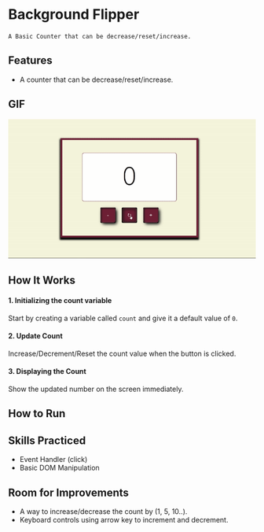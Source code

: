 # Background Flipper

    A Basic Counter that can be decrease/reset/increase.

## Features

-   A counter that can be decrease/reset/increase.

## GIF

![Counter Demo](assets/counter.gif)

## How It Works

#### 1. Initializing the count variable

Start by creating a variable called `count` and give it a default value of `0`.

#### 2. Update Count

Increase/Decrement/Reset the count value when the button is clicked.

#### 3. Displaying the Count

Show the updated number on the screen immediately.

## How to Run

## Skills Practiced

-   Event Handler (click)
-   Basic DOM Manipulation

## Room for Improvements

-   A way to increase/decrease the count by (1, 5, 10..).
-   Keyboard controls using arrow key to increment and decrement.

